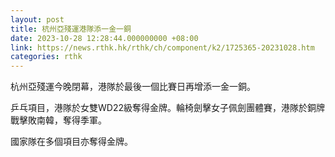 ```yaml
---
layout: post
title: 杭州亞殘運港隊添一金一銅
date: 2023-10-28 12:28:44.000000000 +08:00
link: https://news.rthk.hk/rthk/ch/component/k2/1725365-20231028.htm
categories: rthk
---
```


杭州亞殘運今晚閉幕，港隊於最後一個比賽日再增添一金一銅。

乒乓項目，港隊於女雙WD22級奪得金牌。輪椅劍擊女子佩劍團體賽，港隊於銅牌戰擊敗南韓，奪得季軍。

國家隊在多個項目亦奪得金牌。
